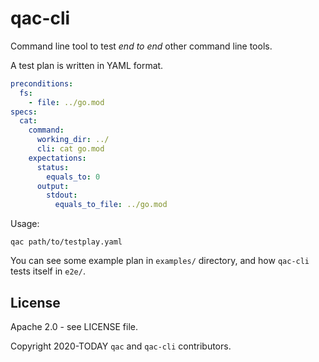 # qac-cli

Command line tool to test _end to end_ other command line tools.

A test plan is written in YAML format.

```yaml
preconditions:
  fs:
    - file: ../go.mod
specs:
  cat:
    command:
      working_dir: ../
      cli: cat go.mod
    expectations:
      status:
        equals_to: 0
      output:
        stdout:
          equals_to_file: ../go.mod
```

Usage:

```
qac path/to/testplay.yaml
```

You can see some example plan in `examples/` directory, and how `qac-cli` tests itself in `e2e/`.

## License

Apache 2.0 - see LICENSE file.

Copyright 2020-TODAY `qac` and `qac-cli` contributors.
